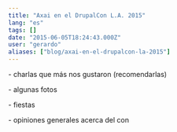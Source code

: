 ```yaml
---
title: "Axai en el DrupalCon L.A. 2015"
lang: "es"
tags: []
date: "2015-06-05T18:24:43.000Z"
user: "gerardo"
aliases: ["blog/axai-en-el-drupalcon-la-2015"]
---
```


<p>- charlas que más nos gustaron (recomendarlas)</p><p>- algunas fotos</p><p>- fiestas</p><p>- opiniones generales acerca del con</p>